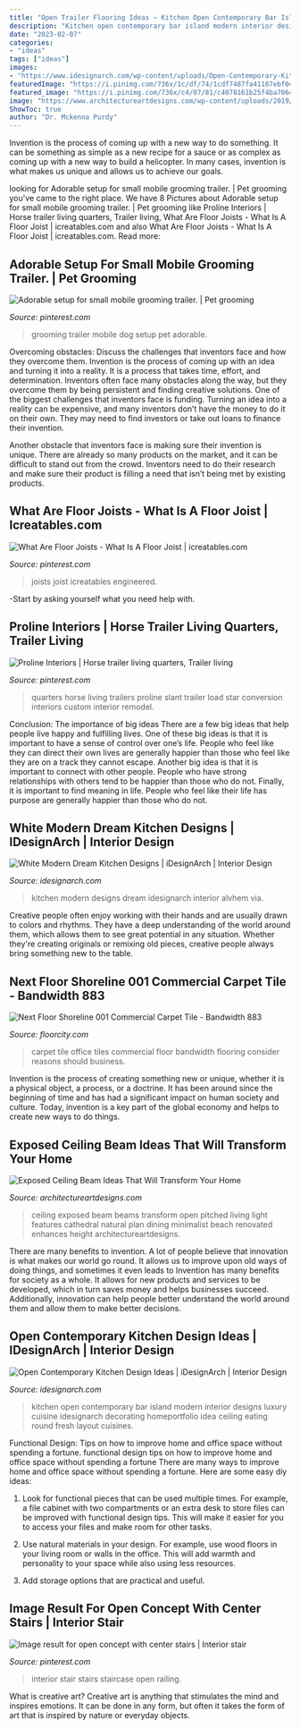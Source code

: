 ```yaml
---
title: "Open Trailer Flooring Ideas ~ Kitchen Open Contemporary Bar Island Modern Interior Designs Luxury Cuisine Idesignarch Decorating Homeportfolio Idea Ceiling Eating Round Fresh Layout Cuisines"
description: "Kitchen open contemporary bar island modern interior designs luxury cuisine idesignarch decorating homeportfolio idea ceiling eating round fresh layout cuisines"
date: "2023-02-07"
categories:
- "ideas"
tags: ["ideas"]
images:
- "https://www.idesignarch.com/wp-content/uploads/Open-Contemporary-Kitchen-Design_7.jpg"
featuredImage: "https://i.pinimg.com/736x/1c/df/74/1cdf7487fa41107ebf04e833e36a75f0.jpg"
featured_image: "https://i.pinimg.com/736x/c4/07/81/c4078161b25f4ba70644bf586182f076--proline-home-ideas.jpg"
image: "https://www.architectureartdesigns.com/wp-content/uploads/2019/06/beam-ceiling-5.jpg"
ShowToc: true
author: "Dr. Mckenna Purdy"
---
```



Invention is the process of coming up with a new way to do something. It can be something as simple as a new recipe for a sauce or as complex as coming up with a new way to build a helicopter. In many cases, invention is what makes us unique and allows us to achieve our goals.

	

		
looking for Adorable setup for small mobile grooming trailer. | Pet grooming you've came to the right place. We have 8 Pictures about Adorable setup for small mobile grooming trailer. | Pet grooming like Proline Interiors | Horse trailer living quarters, Trailer living, What Are Floor Joists - What Is A Floor Joist | icreatables.com and also What Are Floor Joists - What Is A Floor Joist | icreatables.com. Read more:
		
    
## Adorable Setup For Small Mobile Grooming Trailer. | Pet Grooming

<img loading=lazy src="https://i.pinimg.com/736x/ea/7d/1f/ea7d1f8f9621cd430c632b5a265cc558--pet-grooming-business-ideas.jpg" onerror="this.onerror=null;this.src='https://tse2.mm.bing.net/th?id=OIP.VHnz8M8Gw5SpfbSTyJ95rgHaJ4&amp;pid=15.1';" alt="Adorable setup for small mobile grooming trailer. | Pet grooming">

_Source: pinterest.com_

>grooming trailer mobile dog setup pet adorable. 

	

Overcoming obstacles: Discuss the challenges that inventors face and how they overcome them.
Invention is the process of coming up with an idea and turning it into a reality. It is a process that takes time, effort, and determination. Inventors often face many obstacles along the way, but they overcome them by being persistent and finding creative solutions.
One of the biggest challenges that inventors face is funding. Turning an idea into a reality can be expensive, and many inventors don’t have the money to do it on their own. They may need to find investors or take out loans to finance their invention.

Another obstacle that inventors face is making sure their invention is unique. There are already so many products on the market, and it can be difficult to stand out from the crowd. Inventors need to do their research and make sure their product is filling a need that isn’t being met by existing products.

    
## What Are Floor Joists - What Is A Floor Joist | Icreatables.com

<img loading=lazy src="https://i.pinimg.com/736x/1c/df/74/1cdf7487fa41107ebf04e833e36a75f0.jpg" onerror="this.onerror=null;this.src='https://tse1.mm.bing.net/th?id=OIP.LxyKc-i8As-b_P6d93Ub9QHaE8&amp;pid=15.1';" alt="What Are Floor Joists - What Is A Floor Joist | icreatables.com">

_Source: pinterest.com_

>joists joist icreatables engineered. 

	

-Start by asking yourself what you need help with.

    
## Proline Interiors | Horse Trailer Living Quarters, Trailer Living

<img loading=lazy src="https://i.pinimg.com/736x/c4/07/81/c4078161b25f4ba70644bf586182f076--proline-home-ideas.jpg" onerror="this.onerror=null;this.src='https://tse4.mm.bing.net/th?id=OIP.n72GiEtzJxmynJzDE58mFAHaE5&amp;pid=15.1';" alt="Proline Interiors | Horse trailer living quarters, Trailer living">

_Source: pinterest.com_

>quarters horse living trailers proline slant trailer load star conversion interiors custom interior remodel. 

	

Conclusion: The importance of big ideas
There are a few big ideas that help people live happy and fulfilling lives. One of these big ideas is that it is important to have a sense of control over one’s life. People who feel like they can direct their own lives are generally happier than those who feel like they are on a track they cannot escape. Another big idea is that it is important to connect with other people. People who have strong relationships with others tend to be happier than those who do not. Finally, it is important to find meaning in life. People who feel like their life has purpose are generally happier than those who do not.

    
## White Modern Dream Kitchen Designs | IDesignArch | Interior Design

<img loading=lazy src="http://www.idesignarch.com/wp-content/uploads/Modern-White-Kitchen_5.jpg" onerror="this.onerror=null;this.src='https://tse3.mm.bing.net/th?id=OIP.QX5n137opwA-Cz4CcgRU2wHaK7&amp;pid=15.1';" alt="White Modern Dream Kitchen Designs | iDesignArch | Interior Design">

_Source: idesignarch.com_

>kitchen modern designs dream idesignarch interior alvhem via. 

	

Creative people often enjoy working with their hands and are usually drawn to colors and rhythms. They have a deep understanding of the world around them, which allows them to see great potential in any situation. Whether they're creating originals or remixing old pieces, creative people always bring something new to the table.

    
## Next Floor Shoreline 001 Commercial Carpet Tile - Bandwidth 883

<img loading=lazy src="http://cdn.shopify.com/s/files/1/1506/6562/products/Bandwidth_Room_View_grande.jpg?v=1531347497" onerror="this.onerror=null;this.src='https://tse2.mm.bing.net/th?id=OIP.yOPTeLQD15mFgfoEeTqewAHaHa&amp;pid=15.1';" alt="Next Floor Shoreline 001 Commercial Carpet Tile - Bandwidth 883">

_Source: floorcity.com_

>carpet tile office tiles commercial floor bandwidth flooring consider reasons should business. 

	

Invention is the process of creating something new or unique, whether it is a physical object, a process, or a doctrine. It has been around since the beginning of time and has had a significant impact on human society and culture. Today, invention is a key part of the global economy and helps to create new ways to do things.

    
## Exposed Ceiling Beam Ideas That Will Transform Your Home

<img loading=lazy src="https://www.architectureartdesigns.com/wp-content/uploads/2019/06/beam-ceiling-5.jpg" onerror="this.onerror=null;this.src='https://tse2.mm.bing.net/th?id=OIP.20TOxXSpS9LsBkX25COXdwHaKz&amp;pid=15.1';" alt="Exposed Ceiling Beam Ideas That Will Transform Your Home">

_Source: architectureartdesigns.com_

>ceiling exposed beam beams transform open pitched living light features cathedral natural plan dining minimalist beach renovated enhances height architectureartdesigns. 

	

There are many benefits to invention. A lot of people believe that innovation is what makes our world go round. It allows us to improve upon old ways of doing things, and sometimes it even leads to
Invention has many benefits for society as a whole. It allows for new products and services to be developed, which in turn saves money and helps businesses succeed. Additionally, innovation can help people better understand the world around them and allow them to make better decisions.

    
## Open Contemporary Kitchen Design Ideas | IDesignArch | Interior Design

<img loading=lazy src="https://www.idesignarch.com/wp-content/uploads/Open-Contemporary-Kitchen-Design_7.jpg" onerror="this.onerror=null;this.src='https://tse1.mm.bing.net/th?id=OIP.eGyX9EnznTq5KhKiIGcOCAHaFs&amp;pid=15.1';" alt="Open Contemporary Kitchen Design Ideas | iDesignArch | Interior Design">

_Source: idesignarch.com_

>kitchen open contemporary bar island modern interior designs luxury cuisine idesignarch decorating homeportfolio idea ceiling eating round fresh layout cuisines. 

	

Functional Design: Tips on how to improve home and office space without spending a fortune.
functional design tips on how to improve home and office space without spending a fortune
There are many ways to improve home and office space without spending a fortune. Here are some easy diy ideas:

1. Look for functional pieces that can be used multiple times. For example, a file cabinet with two compartments or an extra desk to store files can be improved with functional design tips. This will make it easier for you to access your files and make room for other tasks.

2. Use natural materials in your design. For example, use wood floors in your living room or walls in the office. This will add warmth and personality to your space while also using less resources.

3. Add storage options that are practical and useful.

    
## Image Result For Open Concept With Center Stairs | Interior Stair

<img loading=lazy src="https://i.pinimg.com/736x/e4/a0/e7/e4a0e725da976b74c13374b802ae50be.jpg" onerror="this.onerror=null;this.src='https://tse2.mm.bing.net/th?id=OIP.goTan5f3CujAgnBuoT9ZqgHaLI&amp;pid=15.1';" alt="Image result for open concept with center stairs | Interior stair">

_Source: pinterest.com_

>interior stair stairs staircase open railing. 

	

What is creative art?
Creative art is anything that stimulates the mind and inspires emotions. It can be done in any form, but often it takes the form of art that is inspired by nature or everyday objects.

